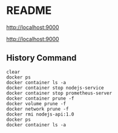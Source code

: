 # README

[http://localhost:9000](http://localhost:9000)

[http://localhost:9000](http://localhost:9090)


## History Command

```shell
clear
docker ps
docker container ls -a
docker container stop nodejs-service
docker container stop prometheus-server
docker container prune -f
docker volume prune -f
docker network prune -f
docker rmi nodejs-api:1.0
docker ps
docker container ls -a
```